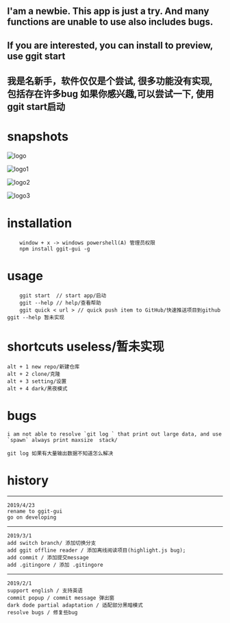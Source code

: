 ## I'am a newbie. This app is just a try. And many functions are unable to use also includes bugs. 
## If you are interested, you can install to preview, use ggit start

##  我是名新手，软件仅仅是个尝试, 很多功能没有实现, 包括存在许多bug 如果你感兴趣,可以尝试一下, 使用ggit start启动


# snapshots

![logo](https://github.com/sewerganger/ggit-gui/blob/master/doc/v2-29170adfb1ea20ee6a955ee623d466a3_hd.jpg)

![logo1](https://github.com/sewerganger/ggit-gui/blob/master/doc/v2-9425b3da0e97ff2d23b49ca0d77d3bf3_hd.jpg)

![logo2](https://github.com/sewerganger/ggit-gui/blob/master/doc/v2-a2cce426de382e8e6da897c4b59530e6_hd.jpg)

![logo3](https://github.com/sewerganger/ggit-gui/blob/master/doc/v2-b34fb9bd69c5ce51bf413844f000607a_hd.jpg)



# installation 

```
    window + x -> windows powershell(A) 管理员权限
    npm install ggit-gui -g
```

# usage 

```
    ggit start  // start app/启动
    ggit --help // help/查看帮助
    ggit quick < url > // quick push item to GitHub/快速推送项目到github  ggit --help 暂未实现
```

# shortcuts  useless/暂未实现
```
alt + 1 new repo/新建仓库
alt + 2 clone/克隆
alt + 3 setting/设置
alt + 4 dark/黑夜模式
```
# bugs 
    i am not able to resolve `git log ` that print out large data, and use `spawn` always print maxsize  stack/

    git log 如果有大量输出数据不知道怎么解决


# history  
---------------------------------------------------------------------------------------
    2019/4/23
    rename to ggit-gui 
    go on developing
---------------------------------------------------------------------------------------
    2019/3/1
    add switch branch/ 添加切换分支
    add ggit offline reader / 添加离线阅读项目(highlight.js bug);
    add commit / 添加提交message
    add .gitingore / 添加 .gitingore
---------------------------------------------------------------------------------------
    2019/2/1
    support english / 支持英语
    commit popup / commit message 弹出窗
    dark dode partial adaptation / 适配部分黑暗模式
    resolve bugs / 修复些bug
